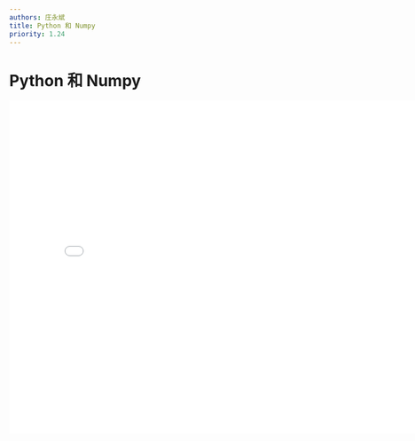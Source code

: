 ```yaml
---
authors: 庄永斌
title: Python 和 Numpy
priority: 1.24
---
```


# Python 和 Numpy

<iframe src="//player.bilibili.com/player.html?aid=669726740&bvid=BV1fa4y1j7f7&cid=238146408&page=1" scrolling="no" border="0" frameborder="no" framespacing="0" allowfullscreen="true" height="600" width="800"> </iframe>
